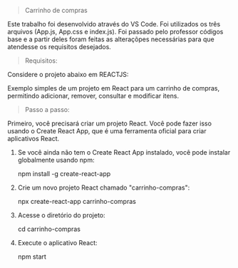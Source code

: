 > Carrinho de compras

<p> Este trabalho foi desenvolvido através do VS Code. Foi utilizados os três arquivos (App.js, App.css e index.js).
Foi passado pelo professor códigos base e  a partir deles foram feitas as alteraçõpes necessárias para que atendesse os requisitos desejados.</p>

>Requisitos:
<p>Considere o projeto abaixo em REACTJS: </p>
<p></p>Exemplo simples de um projeto em React para um carrinho de compras, permitindo adicionar,
remover, consultar e modificar itens.</p>

>Passo a passo:
<p>Primeiro, você precisará criar um projeto React. Você pode fazer isso usando o Create React
App, que é uma ferramenta oficial para criar aplicativos React.</p>

<ol> 
  <li> Se você ainda não tem o Create
React App instalado, você pode instalar globalmente usando npm:</li>
  <p> npm install -g create-react-app </p>

  <li> Crie um novo projeto React chamado "carrinho-compras": </li>
  <p> npx create-react-app carrinho-compras </p>
  <li> Acesse o diretório do projeto: </li>
  <p> cd carrinho-compras </p>
  <li> Execute o aplicativo React:</li>
  <p> npm start </p>
</ol>
